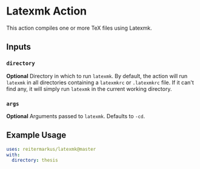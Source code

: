 # Latexmk Action

This action compiles one or more TeX files using Latexmk.


## Inputs

### `directory`

**Optional** Directory in which to run `latexmk`. By default, the action will run `latexmk` in all directories containing a `latexmkrc` or `.latexmkrc` file. If it can't find any, it will simply run `latexmk` in the current working directory.

### `args`

**Optional** Arguments passed to `latexmk`. Defaults to `-cd`.


## Example Usage

```yml
uses: reitermarkus/latexmk@master
with:
  directory: thesis
```
